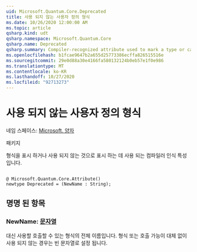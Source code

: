 ```yaml
---
uid: Microsoft.Quantum.Core.Deprecated
title: 사용 되지 않는 사용자 정의 형식
ms.date: 10/26/2020 12:00:00 AM
ms.topic: article
qsharp.kind: udt
qsharp.namespace: Microsoft.Quantum.Core
qsharp.name: Deprecated
qsharp.summary: Compiler-recognized attribute used to mark a type or callable as deprecated.
ms.openlocfilehash: b1fcae9647b2a655d25773386ecffa826515516e
ms.sourcegitcommit: 29e0d88a30e4166fa580132124b0eb57e1f0e986
ms.translationtype: MT
ms.contentlocale: ko-KR
ms.lasthandoff: 10/27/2020
ms.locfileid: "92713273"
---
```

# <a name="deprecated-user-defined-type"></a>사용 되지 않는 사용자 정의 형식

네임 스페이스: [Microsoft. 양자](xref:Microsoft.Quantum.Core)

패키지 [](https://nuget.org/packages/)


형식을 표시 하거나 사용 되지 않는 것으로 표시 하는 데 사용 되는 컴파일러 인식 특성입니다.

```qsharp

@ Microsoft.Quantum.Core.Attribute()
newtype Deprecated = (NewName : String);
```



## <a name="named-items"></a>명명 된 항목

### <a name="newname--string"></a>NewName: [문자열](xref:microsoft.quantum.lang-ref.string)

대신 사용할 호출할 수 있는 형식의 전체 이름입니다.
형식 또는 호출 가능이 대체 없이 사용 되지 않는 경우는 빈 문자열로 설정 됩니다.